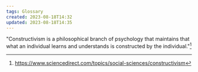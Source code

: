 ```yaml
---
tags: Glossary
created: 2023-08-18T14:32
updated: 2023-08-18T14:35
---
```

"Constructivism is a philosophical branch of psychology that maintains that what an individual learns and understands is constructed by the individual."[^1]

[^1]: https://www.sciencedirect.com/topics/social-sciences/constructivism
